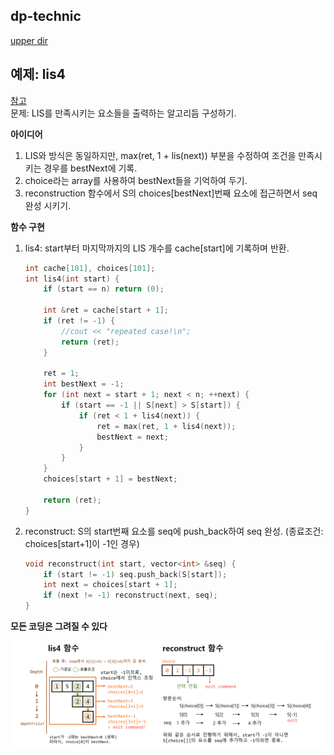 ## dp-technic
[upper dir](../)

## 예제: lis4  
[참고](../../dynamic_programming/LIS)  
문제: LIS를 만족시키는 요소들을 출력하는 알고리듬 구성하기.  

**아이디어**  
1. LIS와 방식은 동일하지만, max(ret, 1 + lis(next)) 부분을 수정하여 조건을 만족시키는 경우를 bestNext에 기록.  
2. choice라는 array를 사용하여 bestNext들을 기억하여 두기.
3. reconstruction 함수에서 S의 choices[bestNext]번째 요소에 접근하면서 seq 완성 시키기.

**함수 구현**

1. lis4: start부터 마지막까지의 LIS 개수를 cache[start]에 기록하며 반환. 
	```cpp
	int cache[101], choices[101];
	int lis4(int start) {
		if (start == n) return (0);	

		int &ret = cache[start + 1];
		if (ret != -1) {
			//cout << "repeated case!\n";
			return (ret);
		}

		ret = 1;
		int bestNext = -1;
		for (int next = start + 1; next < n; ++next) {
			if (start == -1 || S[next] > S[start]) {
				if (ret < 1 + lis4(next)) {
					ret = max(ret, 1 + lis4(next));
					bestNext = next;
				}
			}
		}
		choices[start + 1] = bestNext;
		
		return (ret);
	}
	```

2. reconstruct: S의 start번째 요소를 seq에 push_back하여 seq 완성. (종료조건: choices[start+1]이 -1인 경우)
	```cpp
	void reconstruct(int start, vector<int> &seq) {
		if (start != -1) seq.push_back(S[start]);
		int next = choices[start + 1];
		if (next != -1) reconstruct(next, seq);
	}
	```
	
**모든 코딩은 그려질 수 있다**  
<p align="center">
    <img src="./Algorithm.png" alt="Algorithm">
</p>

